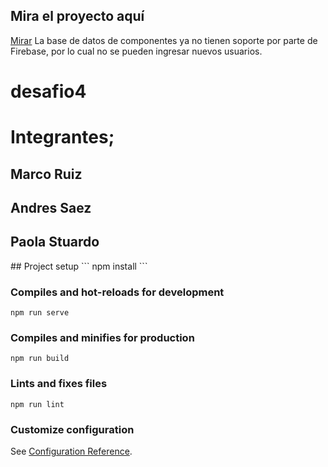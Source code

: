 ## Mira el proyecto aquí
[Mirar](https://desafio4-modulo7.vercel.app/)
La base de datos de componentes ya no tienen soporte por parte de Firebase, por lo cual no se pueden ingresar nuevos usuarios.

# desafio4
<h1> Integrantes; </h1>
<h2> Marco Ruiz </h2>
<h2> Andres Saez </h2>
<h2> Paola Stuardo </h2>
## Project setup
```
npm install
```

### Compiles and hot-reloads for development
```
npm run serve
```

### Compiles and minifies for production
```
npm run build
```

### Lints and fixes files
```
npm run lint
```

### Customize configuration
See [Configuration Reference](https://cli.vuejs.org/config/).
